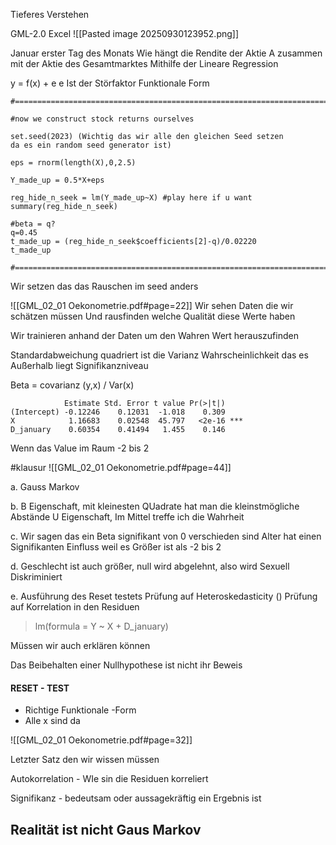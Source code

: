 Tieferes Verstehen

GML-2.0 Excel
![[Pasted image 20250930123952.png]]

Januar erster Tag des Monats 
Wie hängt die Rendite der Aktie A zusammen mit der Aktie des Gesamtmarktes 
Mithilfe der Lineare Regression

y = f(x) + e
e Ist der Störfaktor
Funktionale Form 

```
#==========================================================================

#now we construct stock returns ourselves

set.seed(2023) (Wichtig das wir alle den gleichen Seed setzen
da es ein random seed generator ist)

eps = rnorm(length(X),0,2.5)
  
Y_made_up = 0.5*X+eps

reg_hide_n_seek = lm(Y_made_up~X) #play here if u want
summary(reg_hide_n_seek)

#beta = q?
q=0.45
t_made_up = (reg_hide_n_seek$coefficients[2]-q)/0.02220
t_made_up

#==========================================================================
```

Wir setzen das das Rauschen im seed anders


![[GML_02_01 Oekonometrie.pdf#page=22]]
Wir sehen Daten die wir schätzen müssen
Und rausfinden welche Qualität diese Werte haben

Wir trainieren anhand der Daten um den Wahren Wert herauszufinden

Standardabweichung quadriert ist die Varianz 
Wahrscheinlichkeit das es Außerhalb liegt
Signifikanzniveau

Beta = covarianz (y,x) / Var(x)

```
            Estimate Std. Error t value Pr(>|t|)    
(Intercept) -0.12246    0.12031  -1.018    0.309    
X            1.16683    0.02548  45.797   <2e-16 ***
D_january    0.60354    0.41494   1.455    0.146
```

Wenn das Value im Raum -2 bis 2 

#klausur 
![[GML_02_01 Oekonometrie.pdf#page=44]]

a. 
Gauss Markov

b. 
B Eigenschaft, mit kleinesten QUadrate hat man die kleinstmögliche Abstände
U Eigenschaft, Im Mittel treffe ich die Wahrheit

c.
Wir sagen das ein Beta signifikant von 0 verschieden sind 
Alter hat einen Signifikanten Einfluss weil es Größer ist als -2 bis 2

d.
Geschlecht ist auch größer, null wird abgelehnt, also wird Sexuell Diskriminiert

e.
Ausführung des Reset testets
Prüfung auf Heteroskedasticity ()
Prüfung auf Korrelation in den Residuen 


>lm(formula = Y ~ X + D_january)
>
Müssen wir auch erklären können

Das Beibehalten einer Nullhypothese ist nicht ihr Beweis

#### RESET - TEST
- Richtige Funktionale -Form
- Alle x sind da

![[GML_02_01 Oekonometrie.pdf#page=32]]

Letzter Satz den wir wissen müssen

Autokorrelation - WIe sin die Residuen korreliert 

Signifikanz - bedeutsam oder aussagekräftig ein Ergebnis ist 

## Realität ist nicht Gaus Markov 